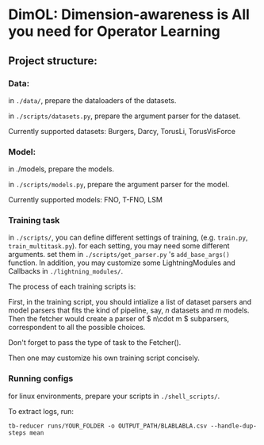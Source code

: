 # DimOL: Dimension-awareness is All you need for Operator Learning

## Project structure:
### Data: 
in `./data/`, prepare the dataloaders of the datasets.

in `./scripts/datasets.py`, prepare the argument parser for the dataset.

Currently supported datasets: Burgers, Darcy, TorusLi, TorusVisForce

### Model: 
in ./models, prepare the models.

in `./scripts/models.py`, prepare the argument parser for the model.

Currently supported models: FNO, T-FNO, LSM

### Training task
in  `./scripts/`, you can define different settings of training, (e.g. `train.py`, `train_multitask.py`). for each setting, you may need some different arguments. set them in `./scripts/get_parser.py` 's `add_base_args()` function. In addition, you may customize some LightningModules and Callbacks in `./lightning_modules/`.

The process of each training scripts is:

First, in the training script, you should intialize a list of dataset parsers and model parsers that fits the kind of pipeline, say, $n$ datasets and $m$ models. Then the fetcher would create a parser of $ n\cdot m $ subparsers, correspondent to all the possible choices.

Don't forget to pass the type of task to the Fetcher().

Then one may customize his own training script concisely.

### Running configs
for linux environments, prepare your scripts in `./shell_scripts/`.

To extract logs, run:
```
tb-reducer runs/YOUR_FOLDER -o OUTPUT_PATH/BLABLABLA.csv --handle-dup-steps mean
```